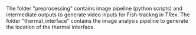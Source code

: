 The folder "preprocessing" contains image pipeline (python scripts) and intermediate outputs to generate video inputs for Fish-trackng in TRex.
The folder "thermal_interface" contains the image analysis pipeline to generate the location of the thermal interface.
